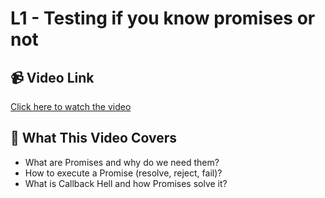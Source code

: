 # L1 - Testing if you know promises or not

## 📹 Video Link

[Click here to watch the video](https://drive.google.com/file/d/18ot70tVYlHj1p6lUswEzSd1dP3AIea7b/view?usp=sharing)

## 📄 What This Video Covers

- What are Promises and why do we need them?
- How to execute a Promise (resolve, reject, fail)?
- What is Callback Hell and how Promises solve it?
